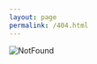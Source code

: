```yaml
---
layout: page
permalink: /404.html
---
```


![NotFound](/assets/img/response_code/404NotFound.png "The server cannot find the requested resource.")
